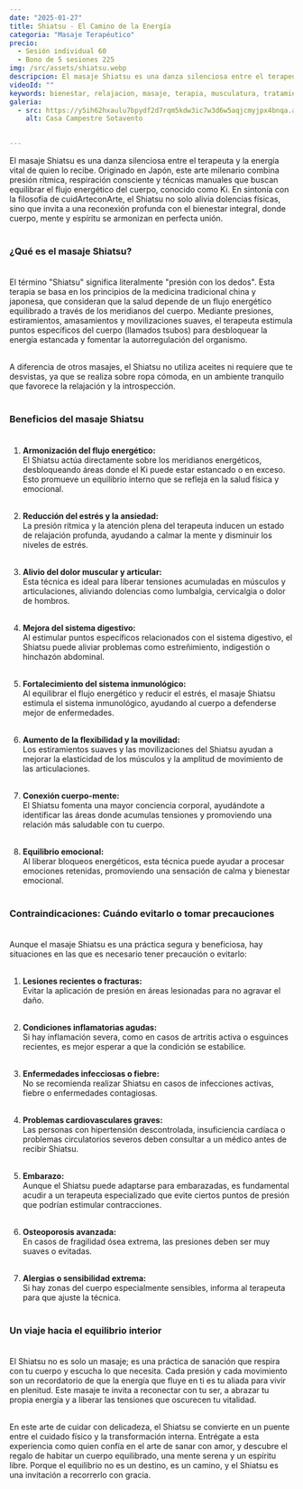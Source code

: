 ```yaml
---
date: "2025-01-27"
title: Shiatsu - El Camino de la Energía
categoria: "Masaje Terapéutico"
precio:
  - Sesión individual 60
  - Bono de 5 sesiones 225
img: /src/assets/shiatsu.webp
descripcion: El masaje Shiatsu es una danza silenciosa entre el terapeuta y la energía vital de quien lo recibe.
videoId: ""
keywords: bienestar, relajacion, masaje, terapia, musculatura, tratamiento muscular, descanso, insomnio, estres, cansancio, contracturas, energetico, terapia china
galeria:
  - src: https://y5ih62hxaulu7bpydf2d7rqm5kdw3ic7w3d6w5aqjcmyjpx4bnqa.arweave.net/x1B_aPcFF0-F-Bl0P8YM6odtoF-2x-t0EEiZhL78C2A
    alt: Casa Campestre Sotavento

  
---
```


El masaje Shiatsu es una danza silenciosa entre el terapeuta y la energía vital de quien lo recibe. Originado en Japón, este arte milenario combina presión rítmica, respiración consciente y técnicas manuales que buscan equilibrar el flujo energético del cuerpo, conocido como Ki. En sintonía con la filosofía de cuidArteconArte, el Shiatsu no solo alivia dolencias físicas, sino que invita a una reconexión profunda con el bienestar integral, donde cuerpo, mente y espíritu se armonizan en perfecta unión. <br><br>

### ¿Qué es el masaje Shiatsu? <br><br>

El término "Shiatsu" significa literalmente "presión con los dedos". Esta terapia se basa en los principios de la medicina tradicional china y japonesa, que consideran que la salud depende de un flujo energético equilibrado a través de los meridianos del cuerpo. Mediante presiones, estiramientos, amasamientos y movilizaciones suaves, el terapeuta estimula puntos específicos del cuerpo (llamados tsubos) para desbloquear la energía estancada y fomentar la autorregulación del organismo. <br><br>

A diferencia de otros masajes, el Shiatsu no utiliza aceites ni requiere que te desvistas, ya que se realiza sobre ropa cómoda, en un ambiente tranquilo que favorece la relajación y la introspección. <br><br>

### Beneficios del masaje Shiatsu <br><br>

1. **Armonización del flujo energético:** <br>
El Shiatsu actúa directamente sobre los meridianos energéticos, desbloqueando áreas donde el Ki puede estar estancado o en exceso. Esto promueve un equilibrio interno que se refleja en la salud física y emocional. <br><br>

2. **Reducción del estrés y la ansiedad:** <br>
La presión rítmica y la atención plena del terapeuta inducen un estado de relajación profunda, ayudando a calmar la mente y disminuir los niveles de estrés. <br><br>

3. **Alivio del dolor muscular y articular:** <br>
Esta técnica es ideal para liberar tensiones acumuladas en músculos y articulaciones, aliviando dolencias como lumbalgia, cervicalgia o dolor de hombros. <br><br>

4. **Mejora del sistema digestivo:** <br>
Al estimular puntos específicos relacionados con el sistema digestivo, el Shiatsu puede aliviar problemas como estreñimiento, indigestión o hinchazón abdominal. <br><br>

5. **Fortalecimiento del sistema inmunológico:** <br>
Al equilibrar el flujo energético y reducir el estrés, el masaje Shiatsu estimula el sistema inmunológico, ayudando al cuerpo a defenderse mejor de enfermedades. <br><br>

6. **Aumento de la flexibilidad y la movilidad:** <br>
Los estiramientos suaves y las movilizaciones del Shiatsu ayudan a mejorar la elasticidad de los músculos y la amplitud de movimiento de las articulaciones. <br><br>

7. **Conexión cuerpo-mente:** <br>
El Shiatsu fomenta una mayor conciencia corporal, ayudándote a identificar las áreas donde acumulas tensiones y promoviendo una relación más saludable con tu cuerpo. <br><br>

8. **Equilibrio emocional:** <br>
Al liberar bloqueos energéticos, esta técnica puede ayudar a procesar emociones retenidas, promoviendo una sensación de calma y bienestar emocional. <br><br>

### Contraindicaciones: Cuándo evitarlo o tomar precauciones <br><br>

Aunque el masaje Shiatsu es una práctica segura y beneficiosa, hay situaciones en las que es necesario tener precaución o evitarlo: <br><br>

1. **Lesiones recientes o fracturas:** <br>
Evitar la aplicación de presión en áreas lesionadas para no agravar el daño. <br><br>

2. **Condiciones inflamatorias agudas:** <br>
Si hay inflamación severa, como en casos de artritis activa o esguinces recientes, es mejor esperar a que la condición se estabilice. <br><br>

3. **Enfermedades infecciosas o fiebre:** <br>
No se recomienda realizar Shiatsu en casos de infecciones activas, fiebre o enfermedades contagiosas. <br><br>

4. **Problemas cardiovasculares graves:** <br>
Las personas con hipertensión descontrolada, insuficiencia cardíaca o problemas circulatorios severos deben consultar a un médico antes de recibir Shiatsu. <br><br>

5. **Embarazo:** <br>
Aunque el Shiatsu puede adaptarse para embarazadas, es fundamental acudir a un terapeuta especializado que evite ciertos puntos de presión que podrían estimular contracciones. <br><br>

6. **Osteoporosis avanzada:** <br>
En casos de fragilidad ósea extrema, las presiones deben ser muy suaves o evitadas. <br><br>

7. **Alergias o sensibilidad extrema:** <br>
Si hay zonas del cuerpo especialmente sensibles, informa al terapeuta para que ajuste la técnica. <br><br>

### Un viaje hacia el equilibrio interior <br><br>

El Shiatsu no es solo un masaje; es una práctica de sanación que respira con tu cuerpo y escucha lo que necesita. Cada presión y cada movimiento son un recordatorio de que la energía que fluye en ti es tu aliada para vivir en plenitud. Este masaje te invita a reconectar con tu ser, a abrazar tu propia energía y a liberar las tensiones que oscurecen tu vitalidad. <br><br>

En este arte de cuidar con delicadeza, el Shiatsu se convierte en un puente entre el cuidado físico y la transformación interna. Entrégate a esta experiencia como quien confía en el arte de sanar con amor, y descubre el regalo de habitar un cuerpo equilibrado, una mente serena y un espíritu libre. Porque el equilibrio no es un destino, es un camino, y el Shiatsu es una invitación a recorrerlo con gracia. <br><br>